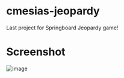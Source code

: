# cmesias-jeopardy
 Last project for Springboard Jeopardy game!

# Screenshot
![image](https://github.com/user-attachments/assets/14821201-937a-4c0a-95e9-cfa6c405d9be)
